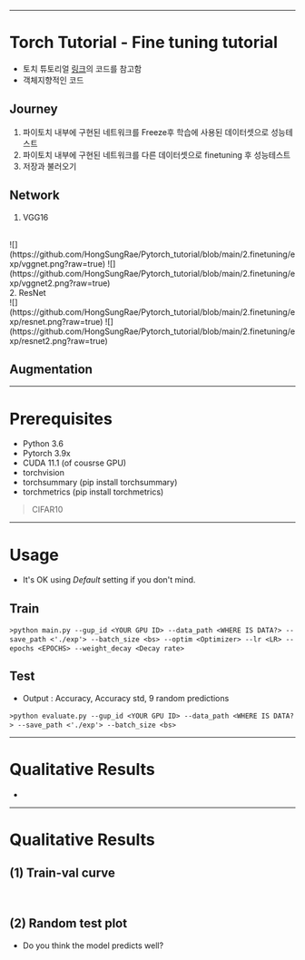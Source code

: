 ***
# Torch Tutorial - Fine tuning tutorial
- 토치 튜토리얼 [링크](https://tutorials.pytorch.kr/intermediate/torchvision_tutorial.html)의 코드를 참고함
- 객체지향적인 코드

## Journey
1. 파이토치 내부에 구현된 네트워크를 Freeze후 학습에 사용된 데이터셋으로 성능테스트
2. 파이토치 내부에 구현된 네트워크를 다른 데이터셋으로 finetuning 후 성능테스트
3. 저장과 불러오기

## Network
1. VGG16
<br>
![](https://github.com/HongSungRae/Pytorch_tutorial/blob/main/2.finetuning/exp/vggnet.png?raw=true)
![](https://github.com/HongSungRae/Pytorch_tutorial/blob/main/2.finetuning/exp/vggnet2.png?raw=true)
<br>
2. ResNet
<br>
![](https://github.com/HongSungRae/Pytorch_tutorial/blob/main/2.finetuning/exp/resnet.png?raw=true)
![](https://github.com/HongSungRae/Pytorch_tutorial/blob/main/2.finetuning/exp/resnet2.png?raw=true)

## Augmentation

*** 
# Prerequisites
- Python 3.6
- Pytorch 3.9x
- CUDA 11.1 (of cousrse GPU)
- torchvision
- torchsummary (pip install torchsummary)
- torchmetrics (pip install torchmetrics)
> CIFAR10

***
# Usage
- It's OK using _Default_ setting if you don't mind.
## Train
```
>python main.py --gup_id <YOUR GPU ID> --data_path <WHERE IS DATA?> --save_path <'./exp'> --batch_size <bs> --optim <Optimizer> --lr <LR> --epochs <EPOCHS> --weight_decay <Decay rate>
```

## Test
- Output : Accuracy, Accuracy std, 9 random predictions
```
>python evaluate.py --gup_id <YOUR GPU ID> --data_path <WHERE IS DATA?> --save_path <'./exp'> --batch_size <bs>
```

***
# Qualitative Results
- 
***

# Qualitative Results
## (1) Train-val curve
![]()

## (2) Random test plot
- Do you think the model predicts well?
![]()